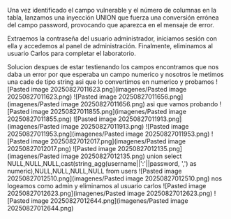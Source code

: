 Una vez identificado el campo vulnerable y el número de columnas en la tabla, lanzamos una inyección UNION que fuerza una conversión errónea del campo password, provocando que aparezca en el mensaje de error.

Extraemos la contraseña del usuario administrador, iniciamos sesión con ella y accedemos al panel de administración. Finalmente, eliminamos al usuario Carlos para completar el laboratorio.

Solucion
despues de estar testienando los campos encontramos que nos daba un error por que esperaba un campo numerico y nosotros le metimos una cade de tipo string asi que lo convertimos en numerico y probamos
![Pasted image 20250827011623.png](imagenes/Pasted image 20250827011623.png)
![Pasted image 20250827011656.png](imagenes/Pasted image 20250827011656.png)
asi que vamos probando
![Pasted image 20250827011855.png](imagenes/Pasted image 20250827011855.png)
![Pasted image 20250827011913.png](imagenes/Pasted image 20250827011913.png)
![Pasted image 20250827011953.png](imagenes/Pasted image 20250827011953.png)
![Pasted image 20250827012017.png](imagenes/Pasted image 20250827012017.png)
![Pasted image 20250827012135.png](imagenes/Pasted image 20250827012135.png)
union select NULL,NULL,NULL,cast(string_agg(username||':'||password, ',') as numeric),NULL,NULL,NULL,NULL from users
![Pasted image 20250827012510.png](imagenes/Pasted image 20250827012510.png)
nos logeamos como admin y eliminamos al usuario carlos
![Pasted image 20250827012623.png](imagenes/Pasted image 20250827012623.png)
![Pasted image 20250827012644.png](imagenes/Pasted image 20250827012644.png)
